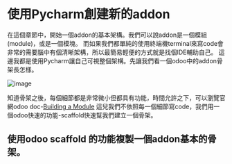 # 使用Pycharm創建新的addon

在這個章節中，開始一個addon的基本架構。我們可以說addon是一個模組(module)，或是一個模塊。
而如果我們都單純的使用終端機terminal來寫code會非常的需要腦中有個清晰架構，所以最簡易輕便的方式就是找個IDE輔助自己。
這邊我都是使用Pycharm讓自己可視整個架構。先讓我們看一個odoo中的addon骨架長怎樣。

 ![image](https://user-images.githubusercontent.com/77597518/168454050-007c4a72-21ca-48c6-903f-50a7959923bf.png)

知道骨架之後，每個細節都是非常微小但都具有功能，時間允許之下，可以瀏覽官網odoo doc-[Building a Module](https://www.odoo.com/documentation/14.0/developer/howtos/backend.html#security)
這兒我們不依照每一個細節寫code，我們用一個odoo快速的功能-scaffold快速幫我們建立一個骨架。

## 使用odoo scaffold 的功能複製一個addon基本的骨架。
